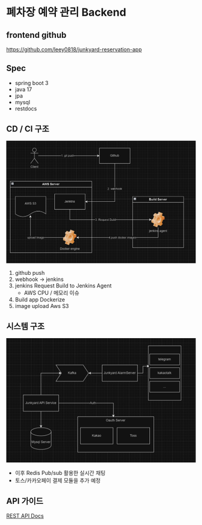 # 폐차장 예약 관리 Backend

## frontend github
https://github.com/leey0818/junkyard-reservation-app

## Spec
* spring boot 3 
* java 17
* jpa
* mysql
* restdocs

## CD / CI 구조
![img_2.png](img_2.png)
1. github push
2. webhook -> jenkins
3. jenkins Request Build to Jenkins Agent 
   * AWS CPU / 메모리 이슈
4. Build app Dockerize
5. image upload Aws S3

## 시스템 구조
![img_1.png](img_1.png)
 * 이후 Redis Pub/sub 활용한 실시간 채팅
 * 토스/카카오페이 결제 모듈을 추가 예정

## API 가이드
[REST API Docs](http://3.35.254.168:38080/docs/index.html)

##